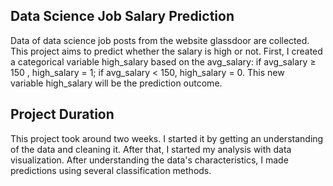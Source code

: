 ## Data Science Job Salary Prediction

Data of data science job posts from the website glassdoor are collected. This project aims to predict whether the salary is high or not. First, I created a categorical variable high_salary based on the avg_salary: if avg_salary ≥ 150 , high_salary = 1; if avg_salary < 150, high_salary = 0. This new variable high_salary will be the prediction outcome.

## Project Duration

This project took around two weeks. I started it by getting an understanding of the data and cleaning it. After that, I started my analysis with data visualization. After understanding the data's characteristics, I made predictions using several classification methods.